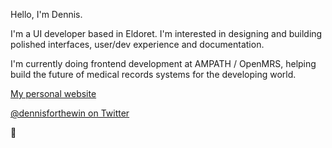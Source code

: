 Hello, I'm Dennis.

I'm a UI developer based in Eldoret. I'm interested in designing and building polished interfaces, user/dev experience and documentation.

I'm currently doing frontend development at AMPATH / OpenMRS, helping build the future of medical records systems for the developing world.

[My personal website](https://denniskigen.com)

[@dennisforthewin on Twitter](https://twitter.com/denniskigen)

👊
